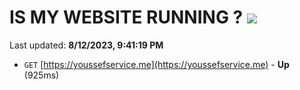 # IS MY WEBSITE RUNNING ? [![](https://img.shields.io/static/v1?label=Sponsor&message=%E2%9D%A4&logo=GitHub&color=%23fe8e86)](https://github.com/sponsors/<username>)

Last updated: **8/12/2023, 9:41:19 PM**

- `GET` [https://youssefservice.me](https://youssefservice.me) - **Up** (925ms)
